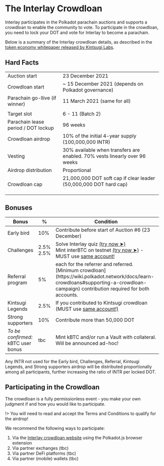 # The Interlay Crowdloan

Interlay participates in the Polkadot parachain auctions and supports a crowdloan to enable the community to vote.
To participate in the crowdloan, you need to lock your DOT and vote for Interlay to become a parachain.

Below is a summary of the Interlay crowdloan details, as described in the [token economy whitepaper released by Kintsugi Labs](https://raw.githubusercontent.com/interlay/whitepapers/master/Interlay_Token_Economy.pdf).

## Hard Facts

<table>
<tbody>
  <tr>
    <td>Auction start</td>
    <td>23 December 2021</td>
  </tr>
  <tr>
    <td>Crowdloan start</td>
    <td>~ 15 December 2021 (depends on Polkadot governance)</td>
  </tr>
  <tr>
    <td>Parachain go-llive (if winner)</td>
    <td>11 March 2021 (same for all)</td>
  </tr>
  <tr>
    <td></td>
    <td></td>
  </tr>
  <tr>
    <td>Target slot</td>
    <td>6 - 11 (Batch 2)</td>
  </tr>
    <tr>
    <td>Parachain lease period / DOT lockup </td>
    <td>96 weeks</td>
  </tr>
  <tr>
    <td>Crowdloan airdrop</td>
    <td>10% of the initial 4-year supply (100,000,000 INTR)</td>
  </tr>
  <tr>
    <tr>
    <td>Vesting</td>
    <td>30% available when transfers are enabled. 70% vests linearly over 96 weeks</td>
  </tr>
  <tr>
    <tr>
    <td>Airdrop distribution</td>
    <td>Proportional</td>
  </tr>
  <tr>
    <td>Crowdloan cap</td>
    <td>21,000,000 DOT soft cap if clear leader<br>(50,000,000 DOT hard cap) <br><br></td>
  </tr>
</tbody>
</table>

## Bonuses 

<table>
<thead>
  <tr>
    <th>Bonus</th>
    <th>%</th>
    <th>Condition</th>
  </tr>
</thead>
<tbody>
  <tr>
    <td>Early bird</td>
    <td>10% </td>
    <td>Contribute before start of Auction #6 (23 December)</td>
  </tr>
  <tr>
    <td>Challenges</td>
    <td>2.5% <br>2.5% </td>
    <td>Solve Interlay quiz <a href="https://interlay.typeform.com/InterlayQuiz">(try now &#10148;)</a> <br>Mint interBTC on testnet <a href="https://bridge.interlay.io/">(try now &#10148;)</a> - MUST use <a href="https://wiki.polkadot.network/docs/learn-accounts">same account!</a></td>
  </tr>
  <tr>
    <td>Referral program</td>
    <td>5% </td>
    <td>each for the referrer and referred. [Minimum crowdloan](https://wiki.polkadot.network/docs/learn-crowdloans#supporting-a-crowdloan-campaign) contribution required for both accounts.</td>
  </tr>
  <tr>
    <td>Kintsugi Legends</td>
    <td>2.5% </td>
    <td>If you contributed to Kintsugi crowdloan (MUST use <a href="https://wiki.polkadot.network/docs/learn-accounts">same account!)</td>
  </tr>
    <tr>
    <td>Strong supporters</td>
    <td>10% </td>
    <td>Contribute more than 50,000 DOT</td>
  </tr>
  <tr>
    <td><i>To be confirmed:</i><br/>kBTC user bonus</td>
    <td>tbc</td>
    <td>Mint kBTC and/or run a Vault with collateral. Will be announced ad-hoc!</td>
  </tr>
</tbody>
</table>

Any INTR not used for the Early bird, Challenges, Referral, Kintsugi Legends, and Strong supporters airdrop will be distributed proportionally among all participants, further increasing the ratio of INTR per locked DOT.

## Participating in the Crowdloan

The crowdloan is a fully permissionless event - you make your own judgment if and how you would like to participate.

!> You will need to read and accept the Terms and Conditions to qualify for the airdrop!

We recommend the following ways to participate:

1. Via the [Interlay crowdloan website](https://crowdloan.interlay.io/) using the Polkadot.js browser extension
2. Via partner exchanges (tbc)
3. Via partner DeFi platforms (tbc)
4. Via partner (mobile) wallets (tbc)
